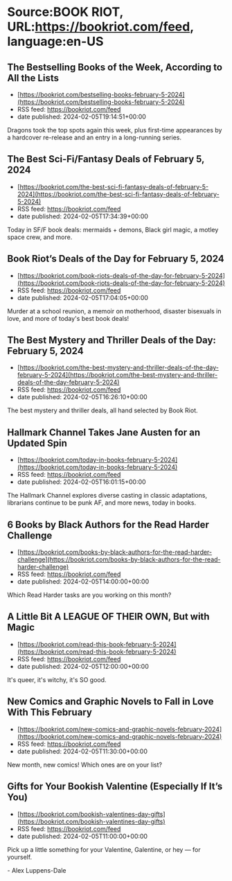 # Source:BOOK RIOT, URL:https://bookriot.com/feed, language:en-US

## The Bestselling Books of the Week, According to All the Lists
 - [https://bookriot.com/bestselling-books-february-5-2024](https://bookriot.com/bestselling-books-february-5-2024)
 - RSS feed: https://bookriot.com/feed
 - date published: 2024-02-05T19:14:51+00:00

Dragons took the top spots again this week, plus first-time appearances by a hardcover re-release and an entry in a long-running series.

## The Best Sci-Fi/Fantasy Deals of February 5, 2024
 - [https://bookriot.com/the-best-sci-fi-fantasy-deals-of-february-5-2024](https://bookriot.com/the-best-sci-fi-fantasy-deals-of-february-5-2024)
 - RSS feed: https://bookriot.com/feed
 - date published: 2024-02-05T17:34:39+00:00

Today in SF/F book deals: mermaids + demons, Black girl magic, a motley space crew, and more.

## Book Riot’s Deals of the Day for February 5, 2024
 - [https://bookriot.com/book-riots-deals-of-the-day-for-february-5-2024](https://bookriot.com/book-riots-deals-of-the-day-for-february-5-2024)
 - RSS feed: https://bookriot.com/feed
 - date published: 2024-02-05T17:04:05+00:00

Murder at a school reunion, a memoir on motherhood, disaster bisexuals in love, and more of today's best book deals!

## The Best Mystery and Thriller Deals of the Day: February 5, 2024
 - [https://bookriot.com/the-best-mystery-and-thriller-deals-of-the-day-february-5-2024](https://bookriot.com/the-best-mystery-and-thriller-deals-of-the-day-february-5-2024)
 - RSS feed: https://bookriot.com/feed
 - date published: 2024-02-05T16:26:10+00:00

The best mystery and thriller deals, all hand selected by Book Riot.

## Hallmark Channel Takes Jane Austen for an Updated Spin
 - [https://bookriot.com/today-in-books-february-5-2024](https://bookriot.com/today-in-books-february-5-2024)
 - RSS feed: https://bookriot.com/feed
 - date published: 2024-02-05T16:01:15+00:00

The Hallmark Channel explores diverse casting in classic adaptations, librarians continue to be punk AF, and more news, today in books.

## 6 Books by Black Authors for the Read Harder Challenge
 - [https://bookriot.com/books-by-black-authors-for-the-read-harder-challenge](https://bookriot.com/books-by-black-authors-for-the-read-harder-challenge)
 - RSS feed: https://bookriot.com/feed
 - date published: 2024-02-05T14:00:00+00:00

Which Read Harder tasks are you working on this month?

## A Little Bit A LEAGUE OF THEIR OWN, But with Magic
 - [https://bookriot.com/read-this-book-february-5-2024](https://bookriot.com/read-this-book-february-5-2024)
 - RSS feed: https://bookriot.com/feed
 - date published: 2024-02-05T12:00:00+00:00

It's queer, it's witchy, it's SO good.

## New Comics and Graphic Novels to Fall in Love With This February
 - [https://bookriot.com/new-comics-and-graphic-novels-february-2024](https://bookriot.com/new-comics-and-graphic-novels-february-2024)
 - RSS feed: https://bookriot.com/feed
 - date published: 2024-02-05T11:30:00+00:00

New month, new comics! Which ones are on your list?

## Gifts for Your Bookish Valentine (Especially If It’s You)
 - [https://bookriot.com/bookish-valentines-day-gifts](https://bookriot.com/bookish-valentines-day-gifts)
 - RSS feed: https://bookriot.com/feed
 - date published: 2024-02-05T11:00:00+00:00

Pick up a little something for your Valentine, Galentine, or hey — for yourself. <p>- Alex Luppens-Dale</p>

